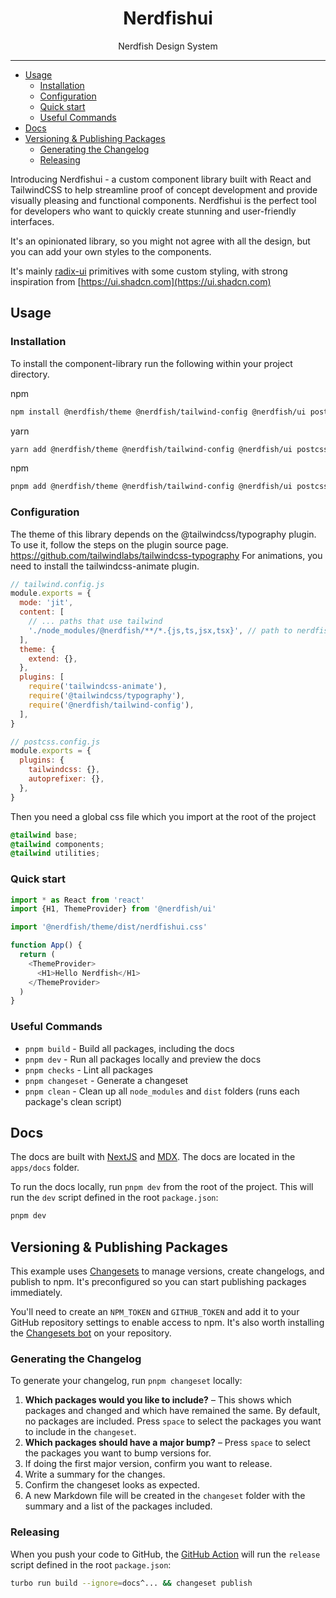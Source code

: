 <div align="center">
<h1>Nerdfishui</h1>

<p>Nerdfish Design System</p>
</div>

---

<!-- START doctoc generated TOC please keep comment here to allow auto update -->
<!-- DON'T EDIT THIS SECTION, INSTEAD RE-RUN doctoc TO UPDATE -->

- [Usage](#usage)
  - [Installation](#installation)
  - [Configuration](#configuration)
  - [Quick start](#quick-start)
  - [Useful Commands](#useful-commands)
- [Docs](#docs)
- [Versioning \& Publishing Packages](#versioning--publishing-packages)
  - [Generating the Changelog](#generating-the-changelog)
  - [Releasing](#releasing)

<!-- END doctoc generated TOC please keep comment here to allow auto update -->

Introducing Nerdfishui - a custom component library built with React and
TailwindCSS to help streamline proof of concept development and provide visually
pleasing and functional components. Nerdfishui is the perfect tool for
developers who want to quickly create stunning and user-friendly interfaces.

It's an opinionated library, so you might not agree with all the design, but you
can add your own styles to the components.

It's mainly [radix-ui](https://www.radix-ui.com) primitives with some custom
styling, with strong inspiration from
[https://ui.shadcn.com](https://ui.shadcn.com)

## Usage

### Installation

To install the component-library run the following within your project
directory.

npm

```sh
npm install @nerdfish/theme @nerdfish/tailwind-config @nerdfish/ui postcss tailwindcss @tailwindcss/typography lucide-react tailwindcss-animate
```

yarn

```sh
yarn add @nerdfish/theme @nerdfish/tailwind-config @nerdfish/ui postcss tailwindcss @tailwindcss/typography lucide-react tailwindcss-animate
```

npm

```sh
pnpm add @nerdfish/theme @nerdfish/tailwind-config @nerdfish/ui postcss tailwindcss @tailwindcss/typography lucide-react tailwindcss-animate
```

### Configuration

The theme of this library depends on the @tailwindcss/typography plugin. To use
it, follow the steps on the plugin source page.
https://github.com/tailwindlabs/tailwindcss-typography For animations, you need
to install the tailwindcss-animate plugin.

```js
// tailwind.config.js
module.exports = {
  mode: 'jit',
  content: [
    // ... paths that use tailwind
    './node_modules/@nerdfish/**/*.{js,ts,jsx,tsx}', // path to nerdfishui
  ],
  theme: {
    extend: {},
  },
  plugins: [
    require('tailwindcss-animate'),
    require('@tailwindcss/typography'),
    require('@nerdfish/tailwind-config'),
  ],
}
```

```js
// postcss.config.js
module.exports = {
  plugins: {
    tailwindcss: {},
    autoprefixer: {},
  },
}
```

Then you need a global css file which you import at the root of the project

```css
@tailwind base;
@tailwind components;
@tailwind utilities;
```

### Quick start

```js
import * as React from 'react'
import {H1, ThemeProvider} from '@nerdfish/ui'

import '@nerdfish/theme/dist/nerdfishui.css'

function App() {
  return (
    <ThemeProvider>
      <H1>Hello Nerdfish</H1>
    </ThemeProvider>
  )
}
```

### Useful Commands

- `pnpm build` - Build all packages, including the docs
- `pnpm dev` - Run all packages locally and preview the docs
- `pnpm checks` - Lint all packages
- `pnpm changeset` - Generate a changeset
- `pnpm clean` - Clean up all `node_modules` and `dist` folders (runs each
  package's clean script)

## Docs

The docs are built with [NextJS](https://nextjs.org/) and
[MDX](https://mdxjs.com/). The docs are located in the `apps/docs` folder.

To run the docs locally, run `pnpm dev` from the root of the project. This will
run the `dev` script defined in the root `package.json`:

```bash
pnpm dev
```

## Versioning & Publishing Packages

This example uses [Changesets](https://github.com/changesets/changesets) to
manage versions, create changelogs, and publish to npm. It's preconfigured so
you can start publishing packages immediately.

You'll need to create an `NPM_TOKEN` and `GITHUB_TOKEN` and add it to your
GitHub repository settings to enable access to npm. It's also worth installing
the [Changesets bot](https://github.com/apps/changeset-bot) on your repository.

### Generating the Changelog

To generate your changelog, run `pnpm changeset` locally:

1. **Which packages would you like to include?** – This shows which packages and
   changed and which have remained the same. By default, no packages are
   included. Press `space` to select the packages you want to include in the
   `changeset`.
1. **Which packages should have a major bump?** – Press `space` to select the
   packages you want to bump versions for.
1. If doing the first major version, confirm you want to release.
1. Write a summary for the changes.
1. Confirm the changeset looks as expected.
1. A new Markdown file will be created in the `changeset` folder with the
   summary and a list of the packages included.

### Releasing

When you push your code to GitHub, the
[GitHub Action](https://github.com/changesets/action) will run the `release`
script defined in the root `package.json`:

```bash
turbo run build --ignore=docs^... && changeset publish
```
